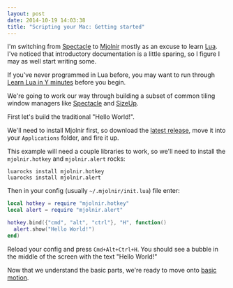 ```yaml
---
layout: post
date: 2014-10-19 14:03:38
title: "Scripting your Mac: Getting started"
---
```


I'm switching from [Spectacle](http://spectacleapp.com/) to [Mjolnir](http://mjolnir.io/) mostly as an excuse to learn [Lua](http://www.lua.org/). I've noticed that introductory documentation is a little sparing, so I figure I may as well start writing some.

If you've never programmed in Lua before, you may want to run through
[Learn Lua in Y minutes](http://learnxinyminutes.com/docs/lua/) before you begin.

We're going to work our way through building a subset of common tiling window managers like [Spectacle](http://spectacleapp.com/) and [SizeUp](http://www.irradiatedsoftware.com/sizeup/).

First let's build the traditional "Hello World!".

We'll need to install Mjolnir first, so download the [latest release](https://github.com/sdegutis/mjolnir/releases/latest), move it into your `Applications` folder, and fire it up.

This example will need a couple libraries to work, so we'll need to install the `mjolnir.hotkey` and `mjolnir.alert` rocks:

```shell
luarocks install mjolnir.hotkey
luarocks install mjolnir.alert
```

Then in your config (usually `~/.mjolnir/init.lua`) file enter:

```lua
local hotkey = require "mjolnir.hotkey"
local alert = require "mjolnir.alert"

hotkey.bind({"cmd", "alt", "ctrl"}, "H", function()
  alert.show("Hello World!")
end)
```

Reload your config and press `Cmd+Alt+Ctrl+H`. You should see a bubble in the middle of the screen with the text "Hello World!"

Now that we understand the basic parts, we're ready to move onto [basic motion](http://blog.josephholsten.com/post/scripting-your-mac-basic-motion).
